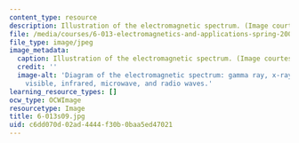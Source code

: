 ```yaml
---
content_type: resource
description: Illustration of the electromagnetic spectrum. (Image courtesy of NASA.)
file: /media/courses/6-013-electromagnetics-and-applications-spring-2009/c6dd070d02ad4444f30b0baa5ed47021_6-013s09.jpg
file_type: image/jpeg
image_metadata:
  caption: Illustration of the electromagnetic spectrum. (Image courtesy of [NASA](http://www.nasa.gov/home/index.html).)
  credit: ''
  image-alt: 'Diagram of the electromagnetic spectrum: gamma ray, x-ray, ultraviolet,
    visible, infrared, microwave, and radio waves.'
learning_resource_types: []
ocw_type: OCWImage
resourcetype: Image
title: 6-013s09.jpg
uid: c6dd070d-02ad-4444-f30b-0baa5ed47021
---
```

